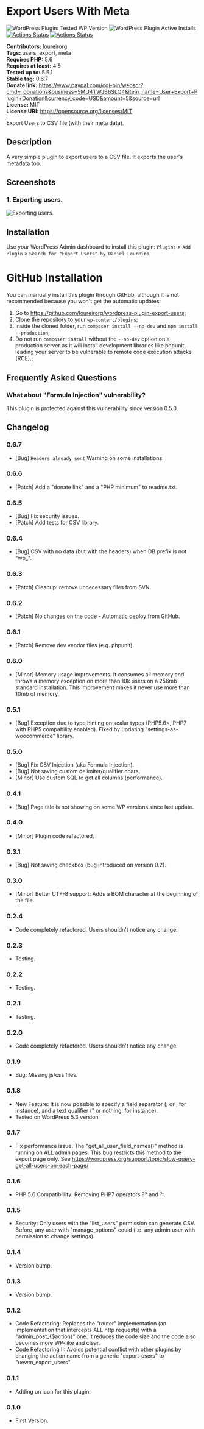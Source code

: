 # Export Users With Meta #

![WordPress Plugin: Tested WP Version](https://img.shields.io/wordpress/plugin/tested/user-export-with-their-meta-data) ![WordPress Plugin Active Installs](https://img.shields.io/wordpress/plugin/installs/user-export-with-their-meta-data) [![Actions Status](https://github.com/loureirorg/wordpress-plugin-export-users/workflows/deploy%20to%20wordpress.org/badge.svg?tag=latest)](https://github.com/loureirorg/wordpress-plugin-export-users/actions) [![Actions Status](https://github.com/loureirorg/wordpress-plugin-export-users/workflows/build/badge.svg?branch=master)](https://github.com/loureirorg/wordpress-plugin-export-users/actions)

**Contributors:** [loureirorg](https://profiles.wordpress.org/loureirorg)  
**Tags:** users, export, meta  
**Requires PHP:** 5.6  
**Requires at least:** 4.5  
**Tested up to:** 5.5.1  
**Stable tag:** 0.6.7  
**Donate link:** https://www.paypal.com/cgi-bin/webscr?cmd=_donations&business=5MU4TWJB6SLQ4&item_name=User+Export+Plugin+Donation&currency_code=USD&amount=5&source=url  
**License:** MIT  
**License URI:** https://opensource.org/licenses/MIT  

Export Users to CSV file (with their meta data).

## Description ##

A very simple plugin to export users to a CSV file. It exports the user's metadata too.

## Screenshots ##

### 1. Exporting users. ###
![Exporting users.](https://ps.w.org/user-export-with-their-meta-data/assets/screenshot-1.png)


## Installation ##

Use your WordPress Admin dashboard to install this plugin:
`Plugins` > `Add Plugin` > `Search for "Export Users" by Daniel Loureiro`

# GitHub Installation #

You can manually install this plugin through GitHub, although it is not recommended because you won't get the automatic updates:

1. Go to <https://github.com/loureirorg/wordpress-plugin-export-users>;
1. Clone the repository to your `wp-content/plugins`;
1. Inside the cloned folder, run `composer install --no-dev` and `npm install --production`;
1. Do not run `composer install` without the `--no-dev` option on a production server as it will install development libraries like phpunit, leading your server to be vulnerable to remote code execution attacks (RCE).;


## Frequently Asked Questions ##

### What about "Formula Injection" vulnerability? ###

This plugin is protected against this vulnerability since version 0.5.0.

## Changelog ##

### 0.6.7 ###
* [Bug] `Headers already sent` Warning on some installations.

### 0.6.6 ###
* [Patch] Add a "donate link" and a "PHP minimum" to readme.txt.

### 0.6.5 ###
* [Bug] Fix security issues.
* [Patch] Add tests for CSV library.

### 0.6.4 ###
* [Bug] CSV with no data (but with the headers) when DB prefix is not "wp_".

### 0.6.3 ###
* [Patch] Cleanup: remove unnecessary files from SVN.

### 0.6.2 ###
* [Patch] No changes on the code - Automatic deploy from GitHub.

### 0.6.1 ###
* [Patch] Remove dev vendor files (e.g. phpunit).

### 0.6.0 ###
* [Minor] Memory usage improvements. It consumes all memory and throws a memory exception on more than 10k users on a 256mb standard installation. This improvement makes it never use more than 10mb of memory.

### 0.5.1 ###
* [Bug] Exception due to type hinting on scalar types (PHP5.6<, PHP7 with PHP5 compability enabled). Fixed by updating "settings-as-woocommerce" library.

### 0.5.0 ###
* [Bug] Fix CSV Injection (aka Formula Injection).
* [Bug] Not saving custom delimiter/qualifier chars.
* [Minor] Use custom SQL to get all columns (performance).

### 0.4.1 ###
* [Bug] Page title is not showing on some WP versions since last update.

### 0.4.0 ###
* [Minor] Plugin code refactored.

### 0.3.1 ###
* [Bug] Not saving checkbox (bug introduced on version 0.2).

### 0.3.0 ###
* [Minor] Better UTF-8 support: Adds a BOM character at the beginning of the file.

### 0.2.4 ###
* Code completely refactored. Users shouldn't notice any change.

### 0.2.3 ###
* Testing.

### 0.2.2 ###
* Testing.

### 0.2.1 ###
* Testing.

### 0.2.0 ###
* Code completely refactored. Users shouldn't notice any change.

### 0.1.9 ###
* Bug: Missing js/css files.

### 0.1.8 ###
* New Feature: It is now possible to specify a field separator (; or , for instance), and a text qualifier (" or nothing, for instance).
* Tested on WordPress 5.3 version

### 0.1.7 ###
* Fix performance issue. The "get_all_user_field_names()" method is running on ALL admin pages. This bug restricts this method to the export page only. See https://wordpress.org/support/topic/slow-query-get-all-users-on-each-page/

### 0.1.6 ###
* PHP 5.6 Compatibillity: Removing PHP7 operators ?? and ?:.

### 0.1.5 ###
* Security: Only users with the "list_users" permission can generate CSV. Before, any user with "manage_options" could (i.e. any admin user with permission to change settings).

### 0.1.4 ###
* Version bump.

### 0.1.3 ###
* Version bump.

### 0.1.2 ###
* Code Refactoring: Replaces the "router" implementation (an implementation that intercepts ALL http requests) with a "admin_post_{$action}" one. It reduces the code size and the code also becomes more WP-like and clear.
* Code Refactoring II: Avoids potential conflict with other plugins by changing the action name from a generic "export-users" to "uewm_export_users".

### 0.1.1 ###
* Adding an icon for this plugin.

### 0.1.0 ###
* First Version.
